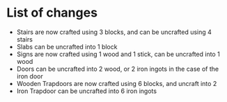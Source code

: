 # List of changes
* Stairs are now crafted using 3 blocks, and can be uncrafted using 4 stairs
* Slabs can be uncrafted into 1 block
* Signs are now crafted using 1 wood and 1 stick, can be uncrafted into 1 wood
* Doors can be uncrafted into 2 wood, or 2 iron ingots in the case of the iron door
* Wooden Trapdoors are now crafted using 6 blocks, and uncraft into 2
* Iron Trapdoor can be uncrafted into 6 iron ingots
